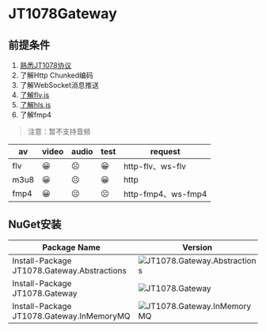 ﻿# JT1078Gateway

## 前提条件

1. [熟悉JT1078协议](https://github.com/SmallChi/JT1078)
2. 了解Http Chunked编码
3. 了解WebSocket消息推送
4. [了解flv.js](https://github.com/bilibili/flv.js)
5. [了解hls.js](https://github.com/video-dev/hls.js)
6. 了解fmp4

> 注意：暂不支持音频

| av | video | audio |test|request|
| --- | ---| --- |---|---|
| flv  | 😀| ☹ |😀|http-flv、ws-flv|
| m3u8 | 😀| ☹ |😀|http|
| fmp4 | 😀| ☹ |☹|http-fmp4、ws-fmp4|

## NuGet安装

| Package Name  | Version |Pre Version|Downloads|
| --- | ---| --- | --- |
| Install-Package JT1078.Gateway.Abstractions | ![JT1078.Gateway.Abstractions](https://img.shields.io/nuget/v/JT1078.Gateway.Abstractions.svg) | ![JT1078.Gateway.Abstractions](https://img.shields.io/nuget/vpre/JT1078.Gateway.Abstractions.svg) | ![JT1078.Gateway.Abstractions](https://img.shields.io/nuget/dt/JT1078.Gateway.Abstractions.svg) |
| Install-Package JT1078.Gateway | ![JT1078.Gateway](https://img.shields.io/nuget/v/JT1078.Gateway.svg) | ![JT1078.Gateway](https://img.shields.io/nuget/vpre/JT1078.Gateway.svg)|![JT1078.Gateway](https://img.shields.io/nuget/dt/JT1078.Gateway.svg) |
| Install-Package JT1078.Gateway.InMemoryMQ | ![JT1078.Gateway.InMemoryMQ](https://img.shields.io/nuget/v/JT1078.Gateway.InMemoryMQ.svg) |  ![JT1078.Gateway.InMemoryMQ](https://img.shields.io/nuget/vpre/JT1078.Gateway.InMemoryMQ.svg) | ![JT1078.Gateway.InMemoryMQ](https://img.shields.io/nuget/dt/JT1078.Gateway.InMemoryMQ.svg) |
